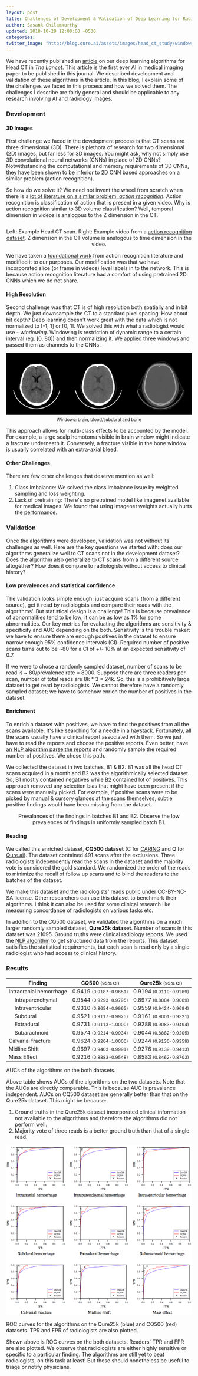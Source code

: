 ```yaml
---
layout: post
title: Challenges of Development & Validation of Deep Learning for Radiology
author: Sasank Chilamkurthy
updated: 2018-10-29 12:00:00 +0530
categories:
twitter_image: "http://blog.qure.ai/assets/images/head_ct_study/windows.png"
---
```


We have recently published an <a href="https://www.thelancet.com/journals/lancet/article/PIIS0140-6736(18)31645-3/fulltext">article</a> on our deep learning algorithms for Head CT in *The Lancet*. This article is the first ever AI in medical imaging paper to be published in this journal.
We described development and validation of these algorithms in the article.
In this blog, I explain some of the challenges we faced in this process and how we solved them. The challenges I describe are fairly general and should be applicable to any research involving AI and radiology images.


### Development

#### 3D Images

First challenge we faced in the development process is that CT scans are three dimensional (3D). There is plethora of research for two dimensional (2D) images, but far less for 3D images. You might ask, why not simply use 3D convolutional neural networks (CNNs) in place of 2D CNNs? Notwithstanding the computational and memory requirements of 3D CNNs, they have been <a href="https://arxiv.org/abs/1705.07750">shown</a> to be inferior to 2D CNN based approaches on a similar problem (action recognition).

So how do we solve it? We need not invent the wheel from scratch when there is a [lot of literature on a similar problem, *action recognition*](http://blog.qure.ai/notes/deep-learning-for-videos-action-recognition-review). Action recognition is classification of action that is present in a given video.
Why is action recognition similar to 3D volume classification? Well, temporal dimension in videos is analogous to the Z dimension in the CT.


<div style="overflow: auto">
    <div style="float: left" id='volume'>
    </div>
    <div id='video' style="float: right">
    </div>

</div>
<p align="center" class="caption">Left: Example Head CT scan. Right: Example video from a <a href="http://www.wisdom.weizmann.ac.il/%7Evision/SpaceTimeActions.html">action recognition dataset</a>. Z dimension in the CT volume is analogous to time dimension in the video.</p>

We have taken a <a href="https://arxiv.org/abs/1406.2199">foundational work</a> from action recognition literature and modified it to our purposes. Our modification was that we have incorporated slice (or frame in videos) level labels in to the network. This is because action recognition literature had a comfort of using pretrained 2D CNNs which we do not share.

#### High Resolution

Second challenge was that CT is of high resolution both spatially and in bit depth. We just downsample the CT to a standard pixel spacing. How about bit depth? Deep learning doesn't work great with the data which is not normalized to [-1, 1] or [0, 1]. We solved this with what a radiologist would use - *windowing*. Windowing is restriction of dynamic range to a certain interval (eg. [0, 80]) and then normalizing it. We applied three windows and passed them as channels to the CNNs.
<p align="center">
    <img src="/assets/images/head_ct_study/windows.png" alt="Windows: brain, blood/subdural and bone">
    <br>
    <small class="caption">Windows: brain, blood/subdural and bone</small>
</p>

This approach allows for multi-class effects to be accounted by the model. For example, a large scalp hemotoma visible in brain window might indicate a fracture underneath it. Conversely, a fracture visible in the bone window is usually correlated with an extra-axial bleed.


#### Other Challenges

There are few other challenges that deserve mention as well:

1. Class Imbalance: We solved the class imbalance issue by weighted sampling and loss weighting.
2. Lack of pretraining: There's no pretrained model like imagenet available for medical images. We found that using imagenet weights actually hurts the performance.


### Validation

Once the algorithms were developed, validation was not without its challenges as well. 
Here are the key questions we started with: does our algorithms generalize well to CT scans not in the development dataset?
Does the algorithm also generalize to CT scans from a different source altogether? How does it compare to radiologists without access to clinical history?

#### Low prevalences and statistical confidence

The validation looks simple enough: just acquire scans (from a different source), get it read by radiologists and compare their reads with the algorithms'.
But statistical design is a challenge! This is because prevalence of abnormalities tend to be low; it can be as low as 1% for some abnormalities. Our key metrics for evaluating the algorithms are sensitivity & specificity and AUC depending on the both. Sensitivity is the trouble maker: we have to ensure there are enough positives in the dataset to ensure narrow enough 95% confidence intervals (CI). Required number of positive scans turns out to be ~80 for a CI of +/- 10% at an expected sensitivity of 0.7.

If we were to chose a randomly sampled dataset, number of scans to be read is ~ 80/prevalence rate = 8000. Suppose there are three readers per scan, number of total reads are 8k * 3 =  24k. So, this is a prohibitively large dataset to get read by radiologists. We cannot therefore have a randomly sampled dataset; we have to somehow enrich the number of positives in the dataset.

#### Enrichment

To enrich a dataset with positives, we have to find the positives from all the scans available. It's like searching for a needle in a haystack. Fortunately, all the scans usually have a clinical report associated with them. So we just have to read the reports and choose the positive reports. Even better, have [an NLP algorithm parse the reports](http://blog.qure.ai/notes/teaching-machines-read-radiology-reports) and randomly sample the required number of positives. We chose this path.

We collected the dataset in two batches, B1 & B2. B1 was all the head CT scans acquired in a month and B2 was the algorithmically selected dataset. So, B1 mostly contained negatives while B2 contained lot of positives. This approach removed any selection bias that might have been present if the scans were manually picked. For example, if positive scans were to be picked by manual & cursory glances at the scans themselves, subtle positive findings would have been missing from the dataset.

<div id="container">
    <canvas id="canvas"></canvas>
</div>
<p align="center" class="caption">Prevalances of the findings in batches B1 and B2. Observe the low prevalences of findings in uniformly sampled batch B1.</p>

#### Reading

We called this enriched dataset, **CQ500 dataset** (C for <a href="http://caring-mi.com">CARING</a> and Q for <a href="http://qure.ai">Qure.ai</a>). The dataset contained 491 scans after the exclusions. Three radiologists independently read the scans in the dataset and the majority vote is considered the gold standard. We randomized the order of the reads to minimize the recall of follow up scans and to blind the readers to the batches of the dataset.  

We make this dataset and the radiologists' reads <a href="http://headctstudy.qure.ai/dataset">public</a> under CC-BY-NC-SA license. Other researchers can use this dataset to benchmark their algorithms. I think it can also be used for some clinical research like measuring concordance of radiologists on various tasks etc.

In addition to the CQ500 dataset, we validated the algorithms on a much larger randomly sampled dataset, **Qure25k dataset**. Number of scans in this dataset was 21095. Ground truths were clinical radiology reports. We used the [NLP algorithm](http://blog.qure.ai/notes/teaching-machines-read-radiology-reports) to get structured data from the reports. This dataset satisifies the statistical requirements, but each scan is read only by a single radiologist who had access to clinical history.

### Results

<table class="table">
    <thead class="font-weight-bold">
      <tr>
        <th>Finding </th>
        <th>CQ500 <small>(95% CI)</small></th>
        <th>Qure25k <small>(95% CI)</small></th>
      </tr>
    </thead>
    <tbody>
      <tr>
        <td>Intracranial hemorrhage</td>
        <td>0.9419 <small>(0.9187-0.9651)</small></td>
        <td>0.9194 <small>(0.9119-0.9269)</small></td>
      </tr>
      <tr>
        <td><span style="margin-left: 1rem">Intraparenchymal</span></td>
        <td>0.9544 <small>(0.9293-0.9795)</small></td>
        <td>0.8977 <small>(0.8884-0.9069)</small></td>
      </tr>
      <tr>
        <td><span style="margin-left: 1rem">Intraventricular</span></td>
        <td>0.9310 <small>(0.8654-0.9965)</small></td>
        <td>0.9559 <small>(0.9424-0.9694)</small></td>
      </tr>
      <tr>
        <td><span style="margin-left: 1rem">Subdural</span></td>
        <td>0.9521 <small>(0.9117-0.9925)</small></td>
        <td>0.9161 <small>(0.9001-0.9321)</small></td>
      </tr>
      <tr>
        <td><span style="margin-left: 1rem">Extradural</span></td>
        <td>0.9731 <small>(0.9113-1.0000)</small></td>
        <td>0.9288 <small>(0.9083-0.9494)</small></td>
      </tr>
      <tr>
        <td><span style="margin-left: 1rem">Subarachnoid</span></td>
        <td>0.9574 <small>(0.9214-0.9934)</small></td>
        <td>0.9044 <small>(0.8882-0.9205)</small></td>
      </tr>
      <tr>
        <td>Calvarial fracture</td>
        <td>0.9624 <small>(0.9204-1.0000)</small></td>
        <td>0.9244 <small>(0.9130-0.9359)</small></td>
      </tr>
      <tr>
        <td>Midline Shift</td>
        <td>0.9697 <small>(0.9403-0.9991)</small></td>
        <td>0.9276 <small>(0.9139-0.9413)</small></td>
      </tr>
      <tr>
        <td>Mass Effect</td>
        <td>0.9216 <small>(0.8883-0.9548)</small></td>
        <td>0.8583 <small>(0.8462-0.8703)</small></td>
      </tr>
    </tbody>
</table>
<p class="caption">AUCs of the algorithms on the both datasets.</p>

Above table shows AUCs of the algorithms on the two datasets. Note that the AUCs are directly comparable. This is because AUC is prevalence independent. AUCs on CQ500 dataset are generally better than that on the Qure25k dataset. This might be because:

<ol>
<li>Ground truths in the Qure25k dataset incorporated clinical information not available to the algorithms and therefore the algorithms did not perform well.</li>
<li>Majority vote of three reads is a better ground truth than that of a single read.</li>
</ol>

<p align="center">
    <img src="/assets/images/head_ct_study/ROCs.png" alt="ROC curves">
    <br>
    <p class="caption">ROC curves for the algorithms on the Qure25k (blue) and CQ500 (red) datasets. TPR and FPR of radiologists are also plotted.</p>
</p>

Shown above is ROC curves on the both datasets. Readers' TPR and FPR are also plotted. We observe that radiologists are either highly sensitive or specific to a particular finding. The algorithms are still yet to beat radiologists, on this task at least! But these should nonetheless be useful to triage or notify physicians.

<script src="https://ajax.googleapis.com/ajax/libs/jquery/3.3.1/jquery.min.js"></script>
<script src="https://cdnjs.cloudflare.com/ajax/libs/Chart.js/2.7.2/Chart.bundle.min.js"></script>
<script type="text/javascript" src="/assets/js/ImageStack.js"></script>
<script type="text/javascript">
    var imageList = getImageList('/assets/images/head_ct_study/stacks/QURE-3', 30);
    var stack = new ImageStack({
    images: imageList,
    height: '15rem',
    width: '15rem'
    });
    $('#volume').append(stack);

    var imageList = getImageList('/assets/images/head_ct_study/stacks/denis_walk_avi', 28);
    var stack = new ImageStack({
    images: imageList,
    height: '15rem',
    width: '20rem'
    });
    $('#video').append(stack);
</script>
<script>
        var barChartData = {
            labels: ['Intracranial hemorrhage', 'Intraparenchymal', 'Intraventricular', 'Subdural', 'Extradural', 'Subarachnoid', 'Fractures', 'Calvarial Fractures', 'Midline Shift', 'Mass effect'],
            datasets: [{
                label: 'Batch B1',
                backgroundColor: 'rgba(255, 99, 132,0.5)',
                borderColor: 'rgb(255, 99, 132)',
                borderWidth: 1,
                data: [
                    16.36,
                    13.55,
                    3.27,
                    4.21,
                    0.93,
                    4.21,
                    3.74,
                    2.80,
                    8.41,
                    13.08,
                ]
            }, {
                label: 'Batch B2',
                backgroundColor: 'rgba(54, 162, 235, 0.5)',
                borderColor: 'rgb(54, 162, 235)',
                borderWidth: 1,
                data: [
                    61.37,
                    37.91,
                    7.58,
                    15.88,
                    3.97,
                    18.41,
                    11.19,
                    10.11,
                    16.97,
                    35.74,
                ]
            }]
        };

        window.onload = function() {
            var ctx = document.getElementById('canvas').getContext('2d');
            window.myHorizontalBar = new Chart(ctx, {
                type: 'horizontalBar',
                data: barChartData,
                options: {
                    elements: {
                        rectangle: {
                            borderWidth: 2,
                        }
                    },
                    responsive: true,
                    legend: {
                        position: 'right',
                    },
                    title: {
                        display: true,
                        text: 'CQ500 Dataset: Prevalences'
                    },
                    scales: {
                        xAxes: [{
                            scaleLabel: {
                                display: true,
                                labelString: 'Prevalance (%)'
                            },
                            display: true,
                            ticks: {
                                steps: 10,
                                stepValue: 10,
                                max: 100
                            }
                        }]
                    },
                    animation:{
                        duration: 0
                    }
                }
            });
        };

</script>

<style type="text/css">
    /*Scroll Stuff*/
    .custom-scroll{
      float: none;
      margin: 0 auto;
    }

    .custom-scroll::-webkit-scrollbar-track
    {
      -webkit-box-shadow: inset 0 0 6px rgba(0,0,0,0.3);
      border-radius: 5px;
      background-color: #F5F5F5;
    }

    .custom-scroll::-webkit-scrollbar
    {
      width: 12px;
      background-color: #F5F5F5;
    }

    .custom-scroll::-webkit-scrollbar-thumb
    {
      border-radius: 5px;
      -webkit-box-shadow: inset 0 0 6px rgba(0,0,0,.3);
      background-color: #464646;
    }

    td{
        word-wrap: break-word;
        hyphens: auto;
    }
</style>